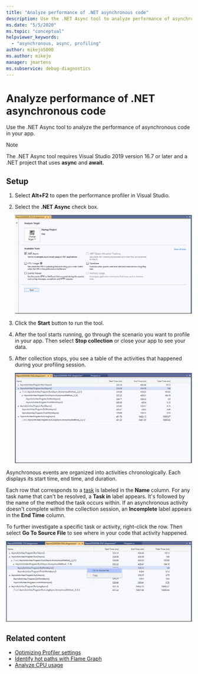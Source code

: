```yaml
---
title: "Analyze performance of .NET asynchronous code"
description: Use the .NET Async tool to analyze performance of asynchronous code. There is timing for each task listed. To see the code, use Go To Source File. 
ms.date: "5/5/2020"
ms.topic: "conceptual"
helpviewer_keywords:
  - "asynchronous, async, profiling"
author: mikejo5000
ms.author: mikejo
manager: jmartens
ms.subservice: debug-diagnostics
---
```

# Analyze performance of .NET asynchronous code

Use the .NET Async tool to analyze the performance of asynchronous code in your app.

> [!NOTE]
> The .NET Async tool requires Visual Studio 2019 version 16.7 or later and a .NET project that uses **async** and **await**.

## Setup

1. Select **Alt+F2** to open the performance profiler in Visual Studio.

1. Select the **.NET Async** check box.

   ![.NET Async tool selected](../profiling/media/async-tool-selected.png ".NET Async tool selected")

1. Click the **Start** button to run the tool.

1. After the tool starts running, go through the scenario you want to profile in your app. Then select **Stop collection** or close your app to see your data.

1. After collection stops, you see a table of the activities that happened during your profiling session.

   ![.NET Async tool stopped](../profiling/media/async-tool-opened.png ".NET Async tool stopped")

Asynchronous events are organized into activities chronologically. Each displays its start time, end time, and duration.

Each row that corresponds to a [task](/dotnet/api/system.threading.tasks) is labeled in the **Name** column. For any task name that can't be resolved, a **Task in** label appears. It's followed by the name of the method the task occurs within. If an asynchronous activity doesn't complete within the collection session, an **Incomplete** label appears in the **End Time** column.

To further investigate a specific task or activity, right-click the row. Then select **Go To Source File** to see where in your code that activity happened.

![.NET Async tool with Go To Source File selected](../profiling/media/async-tool-gotosource.png ".NET Async tool with Go To Source File selected")

## Related content

- [Optimizing Profiler settings](../profiling/optimize-profiler-settings.md)
- [Identify hot paths with Flame Graph](../profiling/flame-graph.md)
- [Analyze CPU usage](../profiling/cpu-usage.md)